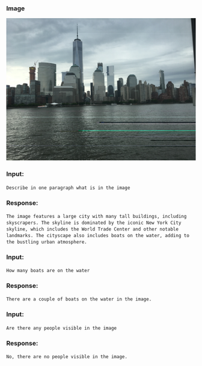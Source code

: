 ### **Image**

![](../Images/Chat01-Image.jpg)

### **Input:**

```Describe in one paragraph what is in the image```

### **Response:**

```The image features a large city with many tall buildings, including skyscrapers. The skyline is dominated by the iconic New York City skyline, which includes the World Trade Center and other notable landmarks. The cityscape also includes boats on the water, adding to the bustling urban atmosphere.```

### **Input:**

```How many boats are on the water```

### **Response:**

```There are a couple of boats on the water in the image.```

### **Input:**

```Are there any people visible in the image```

### **Response:**

```No, there are no people visible in the image.```
